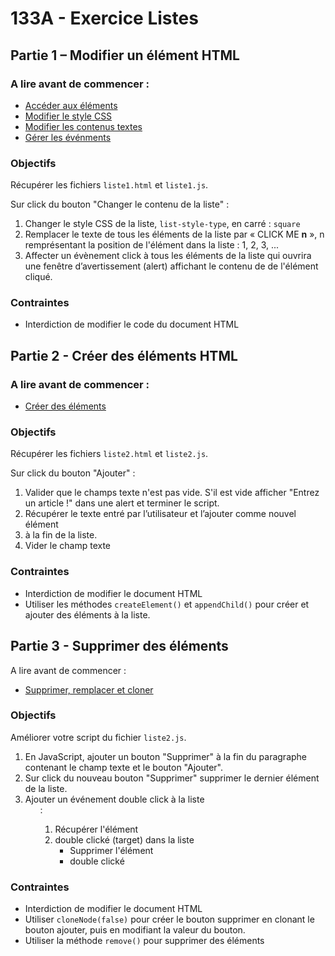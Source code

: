# 133A - Exercice Listes

## Partie 1 – Modifier un élément HTML

### A lire avant de commencer :

* [Accéder aux éléments](https://divtec.gitbook.io/133a/javascript/dom-introduction/dom-acceder)
* [Modifier le style CSS](https://divtec.gitbook.io/133a/javascript/dom-introduction/modifier-le-style-css)
* [Modifier les contenus textes](https://divtec.gitbook.io/133a/javascript/dom-introduction/dom-modifier-texte)
* [Gérer les événments](https://divtec.gitbook.io/133a/javascript/dom-introduction/evenements)

### Objectifs

Récupérer les fichiers `liste1.html` et `liste1.js`.

Sur click du bouton "Changer le contenu de la liste" :

1. Changer le style CSS de la liste, `list-style-type`, en carré : `square`
2. Remplacer le texte de tous les éléments de la liste par « CLICK ME **n** », n remprésentant la position de l'élément dans la liste : 1, 2, 3, ...
3. Affecter un évènement click à tous les éléments de la liste qui ouvrira une fenêtre d’avertissement (alert) affichant le contenu de de l'élément cliqué.

### Contraintes 

* Interdiction de modifier le code du document HTML



## Partie 2 - Créer des éléments HTML

### A lire avant de commencer :

* [Créer des éléments](https://divtec.gitbook.io/133a/javascript/dom-introduction/dom-creer)

### Objectifs

Récupérer les fichiers `liste2.html` et `liste2.js`.

Sur click du bouton "Ajouter" :

1. Valider que le champs texte n'est pas vide. S'il est vide afficher "Entrez un article !" dans une alert et terminer le script.
2. Récupérer le texte entré par l’utilisateur et l’ajouter comme nouvel élément <li> à la fin de la liste.
3. Vider le champ texte

### Contraintes

* Interdiction de modifier le document HTML
* Utiliser les méthodes `createElement()` et  `appendChild()` pour créer et ajouter des éléments à la liste.



## Partie 3 - Supprimer des éléments

 A lire avant de commencer :

* [Supprimer, remplacer et cloner](https://divtec.gitbook.io/133a/javascript/dom-introduction/supprimer-remplacer-et-cloner)

### Objectifs

Améliorer votre script du fichier `liste2.js`.

1. En JavaScript, ajouter un bouton "Supprimer" à la fin du paragraphe contenant le champ texte et le bouton "Ajouter".
2. Sur click du nouveau bouton "Supprimer" supprimer le dernier élément de la liste.
3. Ajouter un événement double click à la liste <ul> :
   1. Récupérer l'élément <li> double clické (target) dans la liste <ul>
   2. Supprimer l'élément <li> double clické

### Contraintes

* Interdiction de modifier le document HTML
* Utiliser  `cloneNode(false)` pour créer le bouton supprimer en clonant le bouton ajouter, puis en modifiant la valeur du bouton.
* Utiliser la méthode `remove()` pour supprimer des éléments
